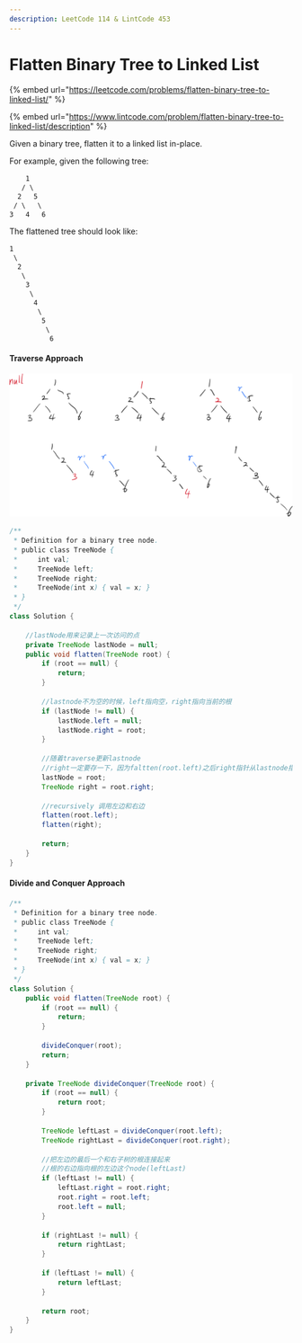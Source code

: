 ```yaml
---
description: LeetCode 114 & LintCode 453
---
```


# Flatten Binary Tree to Linked List

{% embed url="https://leetcode.com/problems/flatten-binary-tree-to-linked-list/" %}

{% embed url="https://www.lintcode.com/problem/flatten-binary-tree-to-linked-list/description" %}

Given a binary tree, flatten it to a linked list in-place.

For example, given the following tree:

```
    1
   / \
  2   5
 / \   \
3   4   6
```

The flattened tree should look like:

```
1
 \
  2
   \
    3
     \
      4
       \
        5
         \
          6
```

#### Traverse Approach️

![](<../.gitbook/assets/image (16).png>)

```java
/**
 * Definition for a binary tree node.
 * public class TreeNode {
 *     int val;
 *     TreeNode left;
 *     TreeNode right;
 *     TreeNode(int x) { val = x; }
 * }
 */
class Solution {

    //lastNode用来记录上一次访问的点
    private TreeNode lastNode = null;
    public void flatten(TreeNode root) {
        if (root == null) {
            return;
        }
        
        //lastnode不为空的时候，left指向空，right指向当前的根
        if (lastNode != null) {
            lastNode.left = null;
            lastNode.right = root;
        }
        
        //随着traverse更新lastnode
        //right一定要存一下，因为faltten(root.left)之后right指针从lastnode指向了当前root
        lastNode = root;
        TreeNode right = root.right;
        
        //recursively 调用左边和右边
        flatten(root.left);
        flatten(right);
        
        return;
    }
}
```

#### Divide and Conquer Approach

```java
/**
 * Definition for a binary tree node.
 * public class TreeNode {
 *     int val;
 *     TreeNode left;
 *     TreeNode right;
 *     TreeNode(int x) { val = x; }
 * }
 */
class Solution {
    public void flatten(TreeNode root) {
        if (root == null) {
            return;
        }
        
        divideConquer(root);
        return;
    }
    
    private TreeNode divideConquer(TreeNode root) {
        if (root == null) {
            return root;
        }
        
        TreeNode leftLast = divideConquer(root.left);
        TreeNode rightLast = divideConquer(root.right);
        
        //把左边的最后一个和右子树的根连接起来
        //根的右边指向根的左边这个node(leftLast)
        if (leftLast != null) {
            leftLast.right = root.right;
            root.right = root.left;
            root.left = null;
        }
        
        if (rightLast != null) {
            return rightLast;
        }
        
        if (leftLast != null) {
            return leftLast;
        }
        
        return root;
    }
}
```

